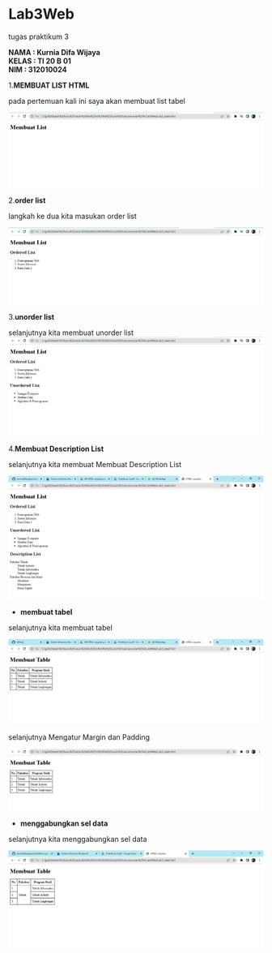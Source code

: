 # Lab3Web
tugas praktikum 3 

**NAMA : Kurnia Difa Wijaya**<br>
**KELAS : TI 20 B 01**<br>
**NIM : 312010024**

1.**MEMBUAT LIST HTML**

pada pertemuan kali ini saya akan membuat list tabel

![membuat list html](membuatlist1.PNG)

2.**order list**

langkah ke dua kita masukan order list

![order list](membuatlist2.PNG)

3.**unorder list**

selanjutnya kita membuat unorder list
![unorder list](membuatlist3.PNG)

4.**Membuat Description List**

selanjutnya kita membuat Membuat Description List

![Membuat Description List](membuatlist4.PNG)

* **membuat tabel**

selanjutnya kita membuat tabel

![membuat tabel](gambar2.PNG)

selanjutnya Mengatur Margin dan Padding

![Mengatur Margin dan Padding](gambar3.PNG)

* **menggabungkan sel data**

selanjutnya kita menggabungkan sel data

![menggabungkan sel data](gambar4.PNG)




